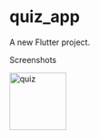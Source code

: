 
# quiz_app

A new Flutter project.

Screenshots


<img width="100" alt="quiz" src="https://user-images.githubusercontent.com/43652071/110762670-116ce380-8277-11eb-8346-5c7e82631af5.gif">
